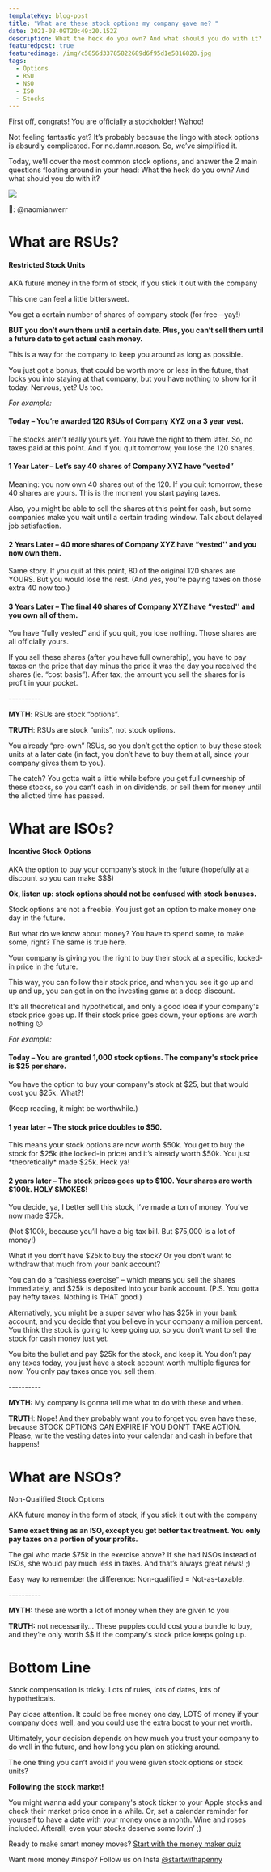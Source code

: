 ```yaml
---
templateKey: blog-post
title: "What are these stock options my company gave me? "
date: 2021-08-09T20:49:20.152Z
description: What the heck do you own? And what should you do with it?
featuredpost: true
featuredimage: /img/c5856d33785822689d6f95d1e5816828.jpg
tags:
  - Options
  - RSU
  - NSO
  - ISO
  - Stocks
---
```

First off, congrats! You are officially a stockholder! Wahoo! 



Not feeling fantastic yet? It’s probably because the lingo with stock options is absurdly complicated. For no.damn.reason. So, we’ve simplified it. 



Today, we’ll cover the most common stock options, and answer the 2 main questions floating around in your head: What the heck do you own? And what should you do with it?

![](/img/c5856d33785822689d6f95d1e5816828.jpg)

📸: @naomianwerr



# What are RSUs? 

#### Restricted Stock Units

AKA future money in the form of stock, if you stick it out with the company   



This one can feel a little bittersweet. 



You get a certain number of shares of company stock (for free—yay!)



**BUT you don’t own them until a certain date. Plus, you can’t sell them until a future date to get actual cash money.** 



This is a way for the company to keep you around as long as possible. 



You just got a bonus, that could be worth more or less in the future, that locks you into staying at that company, but you have nothing to show for it today. Nervous, yet? Us too.

*For example:*



#### Today – You’re awarded 120 RSUs of Company XYZ on a 3 year vest. 



The stocks aren’t really yours yet. You have the right to them later. So, no taxes paid at this point. And if you quit tomorrow, you lose the 120 shares.



#### 1 Year Later – Let’s say 40 shares of Company XYZ have “vested”



Meaning: you now own 40 shares out of the 120. If you quit tomorrow, these 40 shares are yours. This is the moment you start paying taxes. 



Also, you might be able to sell the shares at this point for cash, but some companies make you wait until a certain trading window. Talk about delayed job satisfaction.



#### 2 Years Later – 40 more shares of Company XYZ have “vested'' and you now own them. 



Same story. If you quit at this point, 80 of the original 120 shares are YOURS. But you would lose the rest. (And yes, you’re paying taxes on those extra 40 now too.)



#### 3 Years Later – The final 40 shares of Company XYZ have “vested'' and you own all of them. 



You have “fully vested” and if you quit, you lose nothing. Those shares are all officially yours. 

If you sell these shares (after you have full ownership), you have to pay taxes on the price that day minus the price it was the day you received the shares (ie. “cost basis”). After tax, the amount you sell the shares for is profit in your pocket.

\----------



**MYTH**: RSUs are stock “options”.



**TRUTH**: RSUs are stock “units”, not stock options. 



You already “pre-own” RSUs, so you don’t get the option to buy these stock units at a later date (in fact, you don’t have to buy them at all, since your company gives them to you). 



The catch? You gotta wait a little while before you get full ownership of these stocks, so you can’t cash in on dividends, or sell them for money until the allotted time has passed.

# What are ISOs?



#### Incentive Stock Options

AKA the option to buy your company’s stock in the future (hopefully at a discount so you can make $$$)



**Ok, listen up: stock options should not be confused with stock bonuses.** 



Stock options are not a freebie. You just got an option to make money one day in the future. 



But what do we know about money? You have to spend some, to make some, right? The same is true here.



Your company is giving you the right to buy their stock at a specific, locked-in price in the future.



This way, you can follow their stock price, and when you see it go up and up and up, you can get in on the investing game at a deep discount. 



It's all theoretical and hypothetical, and only a good idea if your company's stock price goes up. If their stock price goes down, your options are worth nothing ☹ 



*For example:*



#### Today – You are granted 1,000 stock options. The company's stock price is $25 per share. 



You have the option to buy your company's stock at $25, but that would cost you $25k. What?!

(Keep reading, it might be worthwhile.)



#### 1 year later – The stock price doubles to $50. 



This means your stock options are now worth $50k. You get to buy the stock for $25k (the locked-in price) and it’s already worth $50k. You just \*theoretically\* made $25k. Heck ya!



#### 2 years later – The stock prices goes up to $100. Your shares are worth $100k. HOLY SMOKES!



You decide, ya, I better sell this stock, I’ve made a ton of money. You’ve now made $75k. 

(Not $100k, because you’ll have a big tax bill. But $75,000 is a lot of money!)



What if you don’t have $25k to buy the stock? Or you don’t want to withdraw that much from your bank account?



You can do a “cashless exercise” – which means you sell the shares immediately, and $25k is deposited into your bank account. (P.S. You gotta pay hefty taxes. Nothing is THAT good.)



Alternatively, you might be a super saver who has $25k in your bank account, and you decide that you believe in your company a million percent. You think the stock is going to keep going up, so you don’t want to sell the stock for cash money just yet. 



You bite the bullet and pay $25k for the stock, and keep it. You don’t pay any taxes today, you just have a stock account worth multiple figures for now. You only pay taxes once you sell them.



\----------



**MYTH:** My company is gonna tell me what to do with these and when. 



**TRUTH**: Nope! And they probably want you to forget you even have these, because STOCK OPTIONS CAN EXPIRE IF YOU DON’T TAKE ACTION. Please, write the vesting dates into your calendar and cash in before that happens!

# What are NSOs?

Non-Qualified Stock Options 

AKA future money in the form of stock, if you stick it out with the company   



**Same exact thing as an ISO, except you get better tax treatment. You only pay taxes on a portion of your profits.** 



The gal who made $75k in the exercise above? If she had NSOs instead of ISOs, she would pay much less in taxes. And that’s always great news! ;)



Easy way to remember the difference: Non-qualified = Not-as-taxable.



\----------



**MYTH:** these are worth a lot of money when they are given to you 



**TRUTH:** not necessarily… These puppies could cost you a bundle to buy, and they’re only worth $$ if the company's stock price keeps going up.

# Bottom Line

Stock compensation is tricky. Lots of rules, lots of dates, lots of hypotheticals. 



Pay close attention. It could be free money one day, LOTS of money if your company does well, and you could use the extra boost to your net worth. 



Ultimately, your decision depends on how much you trust your company to do well in the future, and how long you plan on sticking around. 



The one thing you can’t avoid if you were given stock options or stock units? 



**Following the stock market!** 



You might wanna add your company's stock ticker to your Apple stocks and check their market price once in a while. Or, set a calendar reminder for yourself to have a date with your money once a month. Wine and roses included. Afterall, even your stocks deserve some lovin’ ;) 



Ready to make smart money moves? [Start with the money maker quiz](https://www.penny-finance.com/quiz?_gl=1*1tj7qme*_ga*NDY3NzY0NjczLjE2MTc3Mzg0NDc.*_ga_7R28Z0YR0N*MTYyNjMwMjM2MC4yMi4xLjE2MjYzMDMyODYuMA..)



Want more money #inspo? Follow us on Insta [@startwithapenny](https://www.instagram.com/startwithapenny/)